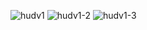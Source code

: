 ![hudv1](https://github.com/user-attachments/assets/911f9eab-770f-43d9-93dd-f890548160c0)
![hudv1-2](https://github.com/user-attachments/assets/3bb142a2-eea3-4c71-9020-a85d8f13f2c0)
![hudv1-3](https://github.com/user-attachments/assets/62ff4467-3af6-40fe-bd23-299f396d878c)
